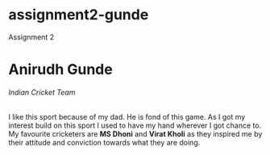 # assignment2-gunde
Assignment 2

# Anirudh Gunde
###### Indian Cricket Team

I like this sport because of my dad. He is fond of this game. As I got my interest build on this sport I used to have my hand wherever I got chance to. My favourite cricketers are **MS Dhoni** and **Virat Kholi** as they inspired me by their attitude and conviction towards what they are doing.